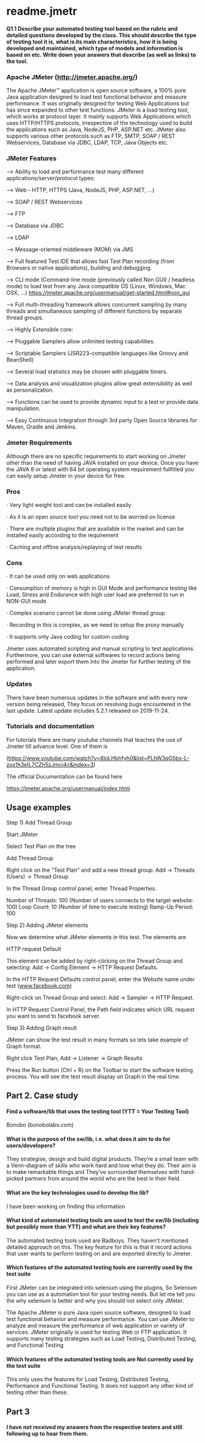 # readme.jmetr

#### Q1.1 Describe your automated testing tool based on the rubric and detailed questions developed by the class. This should describe the type of testing tool it is, what is its main characteristics, how it is being developed and maintained, which type of models and information is based on etc. Write down your answers that describe (as well as links) to the tool. 

### Apache JMeter (http://jmeter.apache.org/) 
The Apache JMeter™ application is open source software, a 100% pure Java application designed to load test functional behavior and measure performance. It was originally designed for testing Web Applications but has since expanded to other test functions.
JMeter is a load testing tool, which works at protocol layer. It mainly supports Web Applications which uses HTTP/HTTPS protocols, irrespective of the technology used to build the applications such as Java, NodeJS, PHP, ASP.NET etc. JMeter also supports various other protocols such as FTP, SMTP, SOAP / REST Webservices, Database via JDBC, LDAP, TCP, Java Objects etc.

### JMeter Features 
--> Ability to load and performance test many different applications/server/protocol types:

--> Web - HTTP, HTTPS (Java, NodeJS, PHP, ASP.NET, …)

--> SOAP / REST Webservices

--> FTP

--> Database via JDBC

--> LDAP

--> Message-oriented middleware (MOM) via JMS

--> Full featured Test IDE that allows fast Test Plan recording (from Browsers or native applications), building and debugging.

--> CLI mode (Command-line mode (previously called Non GUI) / headless mode) to load test from any Java compatible OS (Linux, Windows, Mac OSX, …) https://jmeter.apache.org/usermanual/get-started.html#non_gui

--> Full multi-threading framework allows concurrent sampling by many threads and simultaneous sampling of different functions by separate thread groups.

--> Highly Extensible core:

--> Pluggable Samplers allow unlimited testing capabilities.

--> Scriptable Samplers (JSR223-compatible languages like Groovy and BeanShell)

--> Several load statistics may be chosen with pluggable timers.

--> Data analysis and visualization plugins allow great extensibility as well as personalization.

--> Functions can be used to provide dynamic input to a test or provide data manipulation.

--> Easy Continuous Integration through 3rd party Open Source libraries for Maven, Gradle and Jenkins.



### Jmeter Requirements
Although there are no specific requirements to start working on Jmeter other than the need of having JAVA installed on your device. Once you have the JAVA 8 or latest with 64 bit operating system requirement fullfilled you can easily setup Jmeter in your device for free.

### Pros
·         Very light weight tool and can be installed easily

·         As it is an open source tool you need not to be worried on license

·         There are multiple plugins that are available in the market and can be installed easily according to the requirement

·         Caching and offline analysis/replaying of test results

### Cons
·         It can be used only on web applications

·         Consumption of memory is high in GUI Mode and performance testing like Load, Stress and Endurance with high user load are preferred to run in NON-GUI mode

·         Complex scenario cannot be done using JMeter thread group

·         Recording in this is complex, as we need to setup the proxy manually

·         It supports only Java coding for custom coding

Jmeter uses automated scripting and manual scripting to test applications. Furthermore, you can use external softwares to record actions being performed and later export them into the Jmeter for further testing of the application.

### Updates
There have been numerous updates in the software and with every new version being released, They focus on resolving bugs encountered in the last update. Latest update includes 5.2.1 released on 2019-11-24.

### Tutorials and documentation
For tutorials there are many youtube channels that teaches the use of Jmeter till advance level. One of them is 

(https://www.youtube.com/watch?v=8loLHbhfyh0&list=PLhW3qG5bs-L-zox1h3eIL7CZh5zJmci4c&index=3)

The official Documentation can be found here

https://jmeter.apache.org/usermanual/index.html


## Usage examples

Step 1) Add Thread Group

Start JMeter

Select Test Plan on the tree

Add Thread Group

Right click on the "Test Plan" and add a new thread group: Add -> Threads (Users) -> Thread Group

In the Thread Group control panel, enter Thread Properties.

Number of Threads: 100 (Number of users connects to the target website: 100)
Loop Count: 10 (Number of time to execute testing)
Ramp-Up Period: 100

Step 2) Adding JMeter elements

Now we determine what JMeter elements in this test. The elements are

HTTP request Default

This element can be added by right-clicking on the Thread Group and selecting: Add -> Config Element -> HTTP Request Defaults.

In the HTTP Request Defaults control panel, enter the Website name under test (www.facebook.com)

Right-click on Thread Group and select: Add -> Sampler -> HTTP Request.

In HTTP Request Control Panel, the Path field indicates which URL request you want to send to facebook server.

Step 3) Adding Graph result

JMeter can show the test result in many formats so lets take example of Graph format.

Right click Test Plan, Add -> Listener -> Graph Results

Press the Run button (Ctrl + R) on the Toolbar to start the software testing process. You will see the test result display on Graph in the real time.

## Part 2. Case study

#### Find a software/lib that uses the testing tool (YTT = Your Testing Tool)

Bonobo (bonobolabs.com)

#### What is the purpose of the sw/lib, i.e. what does it aim to do for users/developers?

They strategise, design and build digital products. They’re a small team with a Venn-diagram of skills who work hard and love what they do. Their aim is to make remarkable things and They’ve surrounded themselves with hand-picked partners from around the world who are the best in their field.

#### What are the key technologies used to develop the lib?
 
I have been working on finding this information
 
#### What kind of automated testing tools are used to test the sw/lib (including but possibly more than YTT) and what are their key features?

The automated testing tools used are Badboys. They haven't mentioned detailed approach on this. The key feature for this is that it record actions that user wants to perform testing on and are exported directly to Jmeter.

#### Which features of the automated testing tools are currently used by the test suite

First JMeter can be integrated into selenium using the plugins, So Selenium you can use as a automation tool for your testing needs. But let me tell you the why selenium is better and why you should not select only JMeter.

The Apache JMeter is pure Java open source software, designed to load test functional behavior and measure performance. You can use JMeter to analyze and measure the performance of web application or variety of services. JMeter originally is used for testing Web or FTP application. It supports many testing strategies such as Load Testing, Distributed Testing, and Functional Testing

#### Which features of the automated testing tools are Not currently used by the test suite
This only uses the features for Load Testing, Distributed Testing, Performance and Functional Testing. It does not support any other kind of testing other than these.

## Part 3
#### I have not received my answers from the respective testers and still following up to hear from them.
